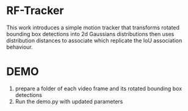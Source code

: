 # RF-Tracker

This work introduces a simple motion tracker that transforms rotated bounding box detections into 2d Gaussians distributions then uses distribution distances to associate which replicate the IoU association behaviour.

# DEMO

1. prepare a folder of each video frame and its rotated bounding box detections
2. Run the demo.py with updated parameters
